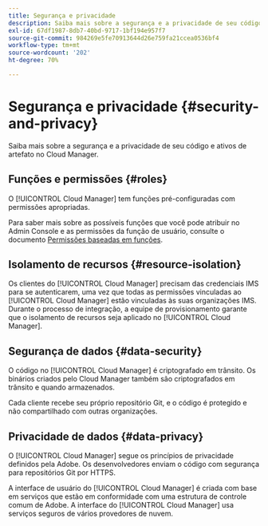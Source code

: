 ```yaml
---
title: Segurança e privacidade
description: Saiba mais sobre a segurança e a privacidade de seu código e ativos de artefato no Cloud Manager.
exl-id: 67df1987-8db7-40bd-9717-1bf194e957f7
source-git-commit: 984269e5fe70913644d26e759fa21ccea0536bf4
workflow-type: tm+mt
source-wordcount: '202'
ht-degree: 70%

---
```



# Segurança e privacidade {#security-and-privacy}

Saiba mais sobre a segurança e a privacidade de seu código e ativos de artefato no Cloud Manager.

## Funções e permissões {#roles}

O [!UICONTROL Cloud Manager] tem funções pré-configuradas com permissões apropriadas.

Para saber mais sobre as possíveis funções que você pode atribuir no Admin Console e as permissões da função de usuário, consulte o documento [Permissões baseadas em funções](/help/requirements/role-based-permissions.md).

## Isolamento de recursos {#resource-isolation}

Os clientes do [!UICONTROL Cloud Manager] precisam das credenciais IMS para se autenticarem, uma vez que todas as permissões vinculadas ao [!UICONTROL Cloud Manager] estão vinculadas às suas organizações IMS. Durante o processo de integração, a equipe de provisionamento garante que o isolamento de recursos seja aplicado no [!UICONTROL Cloud Manager].

## Segurança de dados {#data-security}

O código no [!UICONTROL Cloud Manager] é criptografado em trânsito. Os binários criados pelo Cloud Manager também são criptografados em trânsito e quando armazenados.

Cada cliente recebe seu próprio repositório Git, e o código é protegido e não compartilhado com outras organizações.

## Privacidade de dados {#data-privacy}

O [!UICONTROL Cloud Manager] segue os princípios de privacidade definidos pela Adobe. Os desenvolvedores enviam o código com segurança para repositórios Git por HTTPS.

A interface de usuário do [!UICONTROL Cloud Manager] é criada com base em serviços que estão em conformidade com uma estrutura de controle comum de Adobe. A interface do [!UICONTROL Cloud Manager] usa serviços seguros de vários provedores de nuvem.
